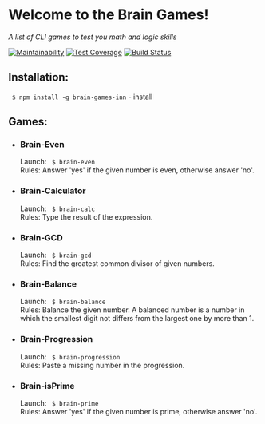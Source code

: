 # Welcome to the Brain Games!
_A list of CLI games to test you math and logic skills_  

[![Maintainability](https://api.codeclimate.com/v1/badges/2599f573d8969fcd8a22/maintainability)](https://codeclimate.com/github/innapau/project-lvl1-s320/maintainability)    [![Test Coverage](https://api.codeclimate.com/v1/badges/2599f573d8969fcd8a22/test_coverage)](https://codeclimate.com/github/innapau/project-lvl1-s320/test_coverage)  [![Build Status](https://travis-ci.org/innapau/project-lvl1-s320.svg?branch=master)](https://travis-ci.org/innapau/project-lvl1-s320)

## Installation:

` $ npm install -g brain-games-inn` - install

## Games:

* ### Brain-Even

    Launch: ` $ brain-even`  
    Rules: Answer 'yes' if the given number is even, otherwise answer 'no'.
    
* ### Brain-Calculator

    Launch: ` $ brain-calc`  
    Rules: Type the result of the expression.
    
* ### Brain-GCD

    Launch: ` $ brain-gcd`  
    Rules: Find the greatest common divisor of given numbers.
    
* ### Brain-Balance

    Launch: ` $ brain-balance`  
    Rules: Balance the given number. A balanced number is a number in which the smallest digit not differs from the largest one by more than 1.
    
* ### Brain-Progression

    Launch: ` $ brain-progression`  
    Rules: Paste a missing number in the progression.
    
* ### Brain-isPrime

    Launch: ` $ brain-prime`  
    Rules: Answer 'yes' if the given number is prime, otherwise answer 'no'.

